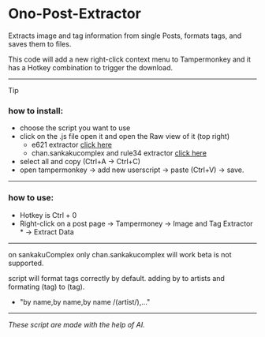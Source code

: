 # Ono-Post-Extractor
Extracts image and tag information from single Posts, formats tags, and saves them to files.

This code will add a new right-click context menu to Tampermonkey and it has a Hotkey combination to trigger the download.

--------------------------------
> [!TIP]
> ### how to install:
> - choose the script you want to use 
> - click on the .js file open it and open the Raw view of it (top right)
>   - e621 extractor [click here](https://github.com/CryDotCom/Ono-Post-Extractor/raw/main/Extractor_e621.js)
>   - chan.sankakucomplex and rule34 extractor [click here](https://github.com/CryDotCom/Ono-Post-Extractor/raw/main/Extractor_e621.js)
> - select all and copy (Ctrl+A -> Ctrl+C)
> - open tampermonkey -> add new userscript -> paste (Ctrl+V) -> save.
--------------------------------
### how to use:
- Hotkey is Ctrl + 0
- Right-click on a post page -> Tampermoney -> Image and Tag Extractor * -> Extract Data

--------------------------------
on sankakuComplex only chan.sankakucomplex will work beta is not supported.

script will format tags correctly by default. adding by to artists and formating (tag) to \(tag\).
- "by name,by name,by name /(artist/),..."

--------------------------------

_These script are made with the help of AI._

